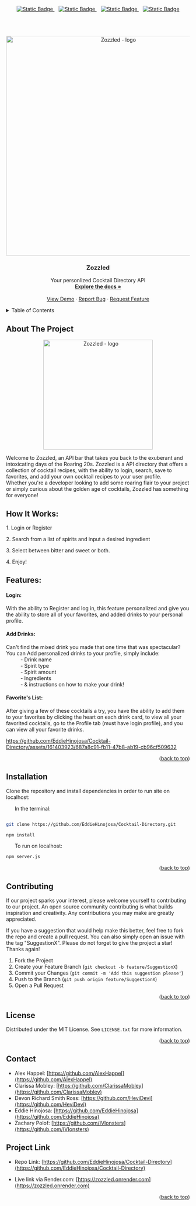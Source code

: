 <div align="center">

  <a  href="https://github.com/EddieHinojosa/Cocktail-Directory/graphs/contributors">![Static Badge](https://img.shields.io/badge/Contributors-5-green)
  </a>
  &nbsp;&nbsp;
  <a href="https://github.com/EddieHinojosa/Cocktail-Directory/forks">![Static Badge](https://img.shields.io/badge/Forks-lightgreen)
  </a>
  &nbsp;&nbsp;
  <a href="https://github.com/EddieHinojosa/Cocktail-Directory/blob/main/LICENSE">![Static Badge](https://img.shields.io/badge/License-MIT-blue)
  </a>
  &nbsp;&nbsp;
  <a href="https://github.com/EddieHinojosa/Cocktail-Directory/issues/new?labels=bug&template=bug-report---.md">![Static Badge](https://img.shields.io/badge/Report_Bug-red)
  </a>
</div>

<br>
<br>
<br>


<div align="center">
  <a href="https://github.com/EddieHinojosa/Cocktail-Directory">
    <div align="center">

<!--  logo image -->
<img width="922" alt="Zozzled - logo" src="https://github.com/EddieHinojosa/Cocktail-Directory/assets/161403923/a40d7071-d236-4e3c-83d5-9b7f2eba1424" style="width:600px; height:auto;">

</div>
  </a>

  <h3 align="center">Zozzled</h3>

  <p align="center">
    Your personlized Cocktail Directory API
    <br />
    <a href="https://github.com/EddieHinojosa/Cocktail-Directory"><strong>Explore the docs »</strong></a>
    <br />
    <br />
    <a href="https://github.com/EddieHinojosa/Cocktail-Directory/">View Demo</a>
    ·
    <a href="https://github.com/EddieHinojosa/Cocktail-Directory/issues/new?labels=bug&template=bug-report---.md">Report Bug</a>
    ·
    <a href="https://github.com/EddieHinojosa/Cocktail-Directory/issues/new?labels=enhancement&template=feature-request---.md">Request Feature</a>
  </p>
</div>



<!-- TABLE OF CONTENTS -->
<details>
  <summary>Table of Contents</summary>
  <ol>
    <li>
      <a href="#about-the-project">About The Project</a>
      <ul>
        <li><a href="#how-it-works">How It Works</a></li>
        <li><a href="#features">Features</a></li>
        <li><a href="#installation">Installation</a></li>
      </ul>
    <li><a href="#contributing">Contributing</a></li>
    <li><a href="#license">License</a></li>
    <li><a href="#contact">Contact</a></li>
    <li><a href="#project-links">Project Links</a></li>
    <li><a href="#acknowledgments">Acknowledgments</a></li>
  </ol>
</details>



<!-- ABOUT THE PROJECT -->
## About The Project

<div align="center">

<!-- add project logo -->
<img width="922" alt="Zozzled - logo" src="https://github.com/EddieHinojosa/Cocktail-Directory/assets/161403923/a40d7071-d236-4e3c-83d5-9b7f2eba1424" style="width:300px; height:auto;">
</div>




<p>Welcome to Zozzled, an API bar that takes you back to the exuberant and intoxicating days of the Roaring 20s. Zozzled is a API directory that offers a collection of cocktail recipes, with the ability to login, search, save to favorites, and add your own cocktail recipes to your user profile.<br>
Whether you're a developer looking to add some roaring flair to your project or simply curious about the golden age of cocktails, Zozzled has something for everyone!</p>


## How It Works:

<p>1. Login or Register </p>
<p>2. Search from a list of spirits and input a desired ingredient<br> 
<p>3. Select between bitter and sweet or both. </p>
<p>4. Enjoy! </p>

## Features:
<h4><strong>Login:</strong><br></h4>
<p>With the ability to Register and log in, this feature personalized and give you the ability to store all of your favorites, and added drinks to your personal profile.</p>

<h4><strong>Add Drinks:</strong><br></h4>
<p>Can't find the mixed drink you made that one time that was spectacular?<br>
You can Add personalized drinks to your profile, simply include:<br>
&nbsp;&nbsp;&nbsp;&nbsp;&nbsp;&nbsp;&nbsp;&nbsp;&nbsp;&nbsp;- Drink name<br>
&nbsp;&nbsp;&nbsp;&nbsp;&nbsp;&nbsp;&nbsp;&nbsp;&nbsp;&nbsp;- Spirit type<br>
&nbsp;&nbsp;&nbsp;&nbsp;&nbsp;&nbsp;&nbsp;&nbsp;&nbsp;&nbsp;- Spirit amount<br>
&nbsp;&nbsp;&nbsp;&nbsp;&nbsp;&nbsp;&nbsp;&nbsp;&nbsp;&nbsp;- Ingredients<br>
&nbsp;&nbsp;&nbsp;&nbsp;&nbsp;&nbsp;&nbsp;&nbsp;&nbsp;&nbsp;- & instructions on how to make your drink!
</p>


<h4><strong>Favorite's List:</strong><br></h4>
<p>After giving a few of these cocktails a try, you have the ability to add them to your favorites by clicking the heart on each drink card, to view all your favorited cocktails, go to the Profile tab (must have login profile), and you can view all your favorite drinks.
</p>



https://github.com/EddieHinojosa/Cocktail-Directory/assets/161403923/687a8c91-fb11-47b8-ab19-cb96cf509632




<p align="right">(<a href="#readme-top">back to top</a>)</p>



## Installation
Clone the repository and install dependencies in order to run site on localhost:


&nbsp;&nbsp;&nbsp;&nbsp;&nbsp;&nbsp;In the terminal:
```bash

git clone https://github.com/EddieHinojosa/Cocktail-Directory.git

npm install

```
&nbsp;&nbsp;&nbsp;&nbsp;&nbsp;&nbsp;To run on localhost:
```bash
npm server.js
```




<!-- ## Built With

* HTML
* CSS
* JavaScript -->


<p align="right">(<a href="#readme-top">back to top</a>)</p>






<!-- CONTRIBUTING -->
## Contributing

If our project sparks your interest, please welcome yourself to contributing to our project. An open source community contributing is what builds inspiration and creativity. Any contributions you may make are greatly appreciated.

If you have a suggestion that would help make this better, feel free to fork the repo and create a pull request. You can also simply open an issue with the tag "SuggestionX".
Please do not forget to give the project a star! Thanks again!

1. Fork the Project
2. Create your Feature Branch (`git checkout -b feature/SuggestionX`)
3. Commit your Changes (`git commit -m 'Add this suggestion please'`)
4. Push to the Branch (`git push origin feature/SuggestionX`)
5. Open a Pull Request

<p align="right">(<a href="#readme-top">back to top</a>)</p>



<!-- LICENSE -->
## License

Distributed under the MIT License. See `LICENSE.txt` for more information.

<p align="right">(<a href="#readme-top">back to top</a>)</p>



<!-- CONTACT -->
## Contact

* Alex Happel: [https://github.com/AlexHappel](https://github.com/AlexHappel)
* Clarissa Mobley: [https://github.com/ClarissaMobley](https://github.com/ClarissaMobley)
* Devon Richard Smith Ross: [https://github.com/HeviDevi](https://github.com/HeviDevi)
* Eddie Hinojosa: [https://github.com/EddieHinojosa](https://github.com/EddieHinojosa)
* Zachary Polof: [https://github.com/IVIonsters](https://github.com/IVIonsters)

## Project Link

* Repo Link: [https://github.com/EddieHinojosa/Cocktail-Directory](https://github.com/EddieHinojosa/Cocktail-Directory)

* Live link via Render.com: [https://zozzled.onrender.com](https://zozzled.onrender.com)


<p align="right">(<a href="#readme-top">back to top</a>)</p>
